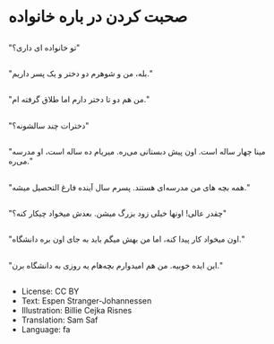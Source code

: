 # صحبت کردن در باره خانواده

##
"تو خانواده ای داری؟"

##
"بله، من و شوهرم دو دختر و یک پسر داریم."

##
"من هم دو تا دختر دارم اما طلاق گرفته ام."

##
"دخترات چند سالشونه؟"

##
"مینا چهار ساله است. اون پیش دبستانی می‌ره. میریام ده ساله است، او مدرسه می‌ره."

##
"همه بچه های من مدرسه‌ای هستند. پسرم سال آینده فارغ التحصیل میشه."

##
"چقدر عالی! اونها خیلی زود بزرگ میشن. بعدش میخواد چیکار کنه؟"

##
"اون میخواد کار پیدا کنه، اما من بهش میگم باید به جای اون بره دانشگاه."

##
"این ایده خوبیه. من هم امیدوارم بچه‌هام یه روزی به دانشگاه برن."

##
* License: CC BY
* Text: Espen Stranger-Johannessen
* Illustration: Billie Cejka Risnes
* Translation: Sam Saf
* Language: fa
